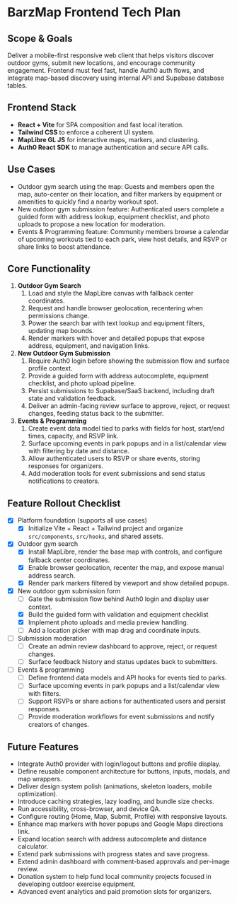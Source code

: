 # BarzMap Frontend Tech Plan

## Scope & Goals
Deliver a mobile-first responsive web client that helps visitors discover outdoor gyms, submit new locations, and encourage community engagement. Frontend must feel fast, handle Auth0 auth flows, and integrate map-based discovery using internal API and Supabase database tables.

## Frontend Stack
- **React + Vite** for SPA composition and fast local iteration.
- **Tailwind CSS** to enforce a coherent UI system.
- **MapLibre GL JS** for interactive maps, markers, and clustering.
- **Auth0 React SDK** to manage authentication and secure API calls.

## Use Cases
- Outdoor gym search using the map: Guests and members open the map, auto-center on their location, and filter markers by equipment or amenities to quickly find a nearby workout spot.
- New outdoor gym submission feature: Authenticated users complete a guided form with address lookup, equipment checklist, and photo uploads to propose a new location for moderation.
- Events & Programming feature: Community members browse a calendar of upcoming workouts tied to each park, view host details, and RSVP or share links to boost attendance.

## Core Functionality
1. **Outdoor Gym Search**
   1. Load and style the MapLibre canvas with fallback center coordinates.
   2. Request and handle browser geolocation, recentering when permissions change.
   3. Power the search bar with text lookup and equipment filters, updating map bounds.
   4. Render markers with hover and detailed popups that expose address, equipment, and navigation links.
2. **New Outdoor Gym Submission**
   1. Require Auth0 login before showing the submission flow and surface profile context.
   2. Provide a guided form with address autocomplete, equipment checklist, and photo upload pipeline.
   3. Persist submissions to Supabase/SaaS backend, including draft state and validation feedback.
   4. Deliver an admin-facing review surface to approve, reject, or request changes, feeding status back to the submitter.
3. **Events & Programming**
   1. Create event data model tied to parks with fields for host, start/end times, capacity, and RSVP link.
   2. Surface upcoming events in park popups and in a list/calendar view with filtering by date and distance.
   3. Allow authenticated users to RSVP or share events, storing responses for organizers.
   4. Add moderation tools for event submissions and send status notifications to creators.

## Feature Rollout Checklist
- [x] Platform foundation (supports all use cases)
  - [x] Initialize Vite + React + Tailwind project and organize `src/components`, `src/hooks`, and shared assets.
- [x] Outdoor gym search
  - [x] Install MapLibre, render the base map with controls, and configure fallback center coordinates.
  - [x] Enable browser geolocation, recenter the map, and expose manual address search.
  - [x] Render park markers filtered by viewport and show detailed popups.
- [X] New outdoor gym submission form
  - [ ] Gate the submission flow behind Auth0 login and display user context.
  - [x] Build the guided form with validation and equipment checklist
  - [x] Implement photo uploads and media preview handling.
  - [ ] Add a location picker with map drag and coordinate inputs.
- [ ] Submission moderation
  - [ ] Create an admin review dashboard to approve, reject, or request changes.
  - [ ] Surface feedback history and status updates back to submitters.
- [ ] Events & programming
  - [ ] Define frontend data models and API hooks for events tied to parks.
  - [ ] Surface upcoming events in park popups and a list/calendar view with filters.
  - [ ] Support RSVPs or share actions for authenticated users and persist responses.
  - [ ] Provide moderation workflows for event submissions and notify creators of changes.

## Future Features
- Integrate Auth0 provider with login/logout buttons and profile display.
- Define reusable component architecture for buttons, inputs, modals, and map wrappers.
- Deliver design system polish (animations, skeleton loaders, mobile optimization).
- Introduce caching strategies, lazy loading, and bundle size checks.
- Run accessibility, cross-browser, and device QA.
- Configure routing (Home, Map, Submit, Profile) with responsive layouts.
- Enhance map markers with hover popups and Google Maps directions link.
- Expand location search with address autocomplete and distance calculator.
- Extend park submissions with progress states and save progress.
- Extend admin dashboard with comment-based approvals and per-image review.
- Donation system to help fund local community projects focused in developing outdoor exercise equipment.
- Advanced event analytics and paid promotion slots for organizers.
